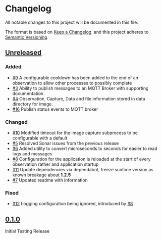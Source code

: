 # Changelog

All notable changes to this project will be documented in this file.

The format is based on [Keep a Changelog](https://keepachangelog.com/en/1.1.0/),
and this project adheres to [Semantic Versioning](https://semver.org/spec/v2.0.0.html).

## [Unreleased]

### Added

- [#9](https://github.com/joe-mccarthy/night-sky-pi/issues/9) A configurable cooldown has been added to the end of an observation to allow other processes to possibly complete
- [#3](https://github.com/joe-mccarthy/night-sky-pi/issues/3) Ability to publish messages to an MQTT Broker with supporting documentation.
- [#4](https://github.com/joe-mccarthy/night-sky-pi/issues/4) Observation, Capture, Data and file information stored in data directory for image.
- [#16](https://github.com/joe-mccarthy/night-sky-pi/issues/16) Publish status events to MQTT broker
  
### Changed

- [#10](https://github.com/joe-mccarthy/night-sky-pi/issues/10) Modified timeout for the image capture subprocess to be configurable with a default
- [#5](https://github.com/joe-mccarthy/night-sky-pi/issues/5) Resolved Sonar issues from the previous release
- [#6](https://github.com/joe-mccarthy/night-sky-pi/issues/6) Added utility to convert microseconds to seconds for easier to read logs and messages
- [#8](https://github.com/joe-mccarthy/night-sky-pi/issues/8) Configuration for the application is reloaded at the start of every observation rather and application startup
- [#11](https://github.com/joe-mccarthy/night-sky-pi/pull/11) Update dependencies via dependabot, freeze suntime version as known breakage about **1.2.5**
- [#7](https://github.com/joe-mccarthy/night-sky-pi/issues/7) Updated readme with information

### Fixed

- [#12](https://github.com/joe-mccarthy/night-sky-pi/issues/12) Logging configuration being ignored, introduced by [#8](https://github.com/joe-mccarthy/night-sky-pi/issues/8)

## [0.1.0]

Initial Testing Release

[unreleased]: https://github.com/joe-mccarthy/night-sky-pi/compare/0.1.0...HEAD
[0.1.0]: https://github.com/joe-mccarthy/night-sky-pi/releases/tag/0.1.0

